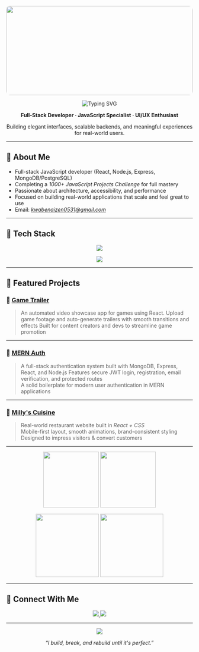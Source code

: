 

<!--
**KwabenaIzen/KwabenaIzen** is a ✨ _special_ ✨ repository because its `README.md` (this file) appears on your GitHub profile.

Here are some ideas to get you started:

- 🔭 I’m currently working on ...
- 🌱 I’m currently learning ...
- 👯 I’m looking to collaborate on ...
- 🤔 I’m looking for help with ...
- 💬 Ask me about ...
- 📫 How to reach me: ...
- 😄 Pronouns: ...
- ⚡ Fun fact: ...
-->
<!-- HEADER: Banner -->
<p align="center">
  <img
    src="https://camo.githubusercontent.com/64caf9016869591bbcf79720ad78d0645d4ae11549961c8f47f9cb595838b2e3/68747470733a2f2f63646e612e61727473746174696f6e2e636f6d2f702f6173736574732f696d616765732f696d616765732f3032312f3732302f3932302f6f726967696e616c2f706978656c2d6a6566662d6d6172696f2e6769663f31353732373039343333"
    style="width: 100%; height: 240px; object-fit: cover; border-radius: 10px;"
  />
</p>

<!-- Typing Intro -->
<p align="center">
  <img src="https://readme-typing-svg.demolab.com?font=Fira+Code&weight=600&size=40&pause=1000&color=A78BFA&center=true&vCenter=true&width=600&lines=Hi,+I'm+Kwabena+Izen;" alt="Typing SVG" />
</p>

<p align="center"><strong>Full-Stack Developer · JavaScript Specialist · UI/UX Enthusiast</strong></p>
<p align="center">Building elegant interfaces, scalable backends, and meaningful experiences for real-world users.</p>

---

## 🔹 About Me

* Full-stack JavaScript developer (React, Node.js, Express, MongoDB/PostgreSQL)
* Completing a *1000+ JavaScript Projects Challenge* for full mastery
* Passionate about architecture, accessibility, and performance
* Focused on building real-world applications that scale and feel great to use
* Email: *[kwabenaizen0531@gmail.com](mailto:kwabenaizen0531@gmail.com)*

---

## 🔹 Tech Stack

<p align="center">
  <img src="https://skillicons.dev/icons?i=js,ts,react,nodejs,express,postgres,mongodb,html,css,tailwind,git,github" />
</p>

<p align="center">
  <img src="https://img.shields.io/badge/Full%20Stack-JS%20%7C%20TS%20%7C%20React%20%7C%20Node%20%7C%20Express%20%7C%20SQL%2FNoSQL-blueviolet?style=for-the-badge&logo=javascript&logoColor=white" />
</p>

---

## 🔹 Featured Projects

### 🔹 [Game Trailer](https://github.com/KwabenaIzen/game-trailer-auto-vi)
> An automated video showcase app for games using React.
> Upload game footage and auto-generate trailers with smooth transitions and effects 
> Built for content creators and devs to streamline game promotion


---

### 🔹 [MERN Auth](https://github.com/KwabenaIzen/MERN-Auth)
> A full-stack authentication system built with MongoDB, Express, React, and Node.js
> Features secure JWT login, registration, email verification, and protected routes  
> A solid boilerplate for modern user authentication in MERN applications

---

### 🔹 [Milly's Cuisine](https://www.millyscuisine.com/)
> Real-world restaurant website built in *React + CSS*  
> Mobile-first layout, smooth animations, brand-consistent styling  
> Designed to impress visitors & convert customers

---

<!-- GitHub Stats - 2x2 Grid Layout -->
<p align="center">
  <img
    src="https://github-readme-stats.vercel.app/api?username=kwabenaizen&show_icons=true&theme=radical&hide_title=true&hide_border=true&border_radius=10&custom_title=GitHub+Stats"
    height="150"
  />
  <img
    src="https://github-readme-streak-stats.herokuapp.com/?user=KwabenaIzen&theme=radical&hide_border=true&border_radius=10"
    height="150"
  />
</p>

<p align="center">
  <img
    src="https://github-readme-stats.vercel.app/api/top-langs/?username=KwabenaIzen&layout=compact&theme=radical&hide_border=true&border_radius=10&langs_count=6"
    height="170"
  />
  <img
    src="https://github-profile-summary-cards.vercel.app/api/cards/productive-time?username=KwabenaIzen&theme=radical"
    height="170"
  />
</p>


---

## 🔹 Connect With Me

<p align="center">
  <a href="https://linkedin.com/in/kwabena-izen">
    <img src="https://img.shields.io/badge/LinkedIn-0A66C2?style=for-the-badge&logo=linkedin&logoColor=white"/>
  </a>
  <a href="mailto:Kwabenaizen0531@gmail.com">
    <img src="https://img.shields.io/badge/Email-D14836?style=for-the-badge&logo=gmail&logoColor=white"/>
  </a>
 
</p>

---

<p align="center">
  <img src="https://komarev.com/ghpvc/?username=Emmanuelhexer&style=flat-square&color=blueviolet" />
</p>

<p align="center"><em>“I build, break, and rebuild until it's perfect.”</em></p>
